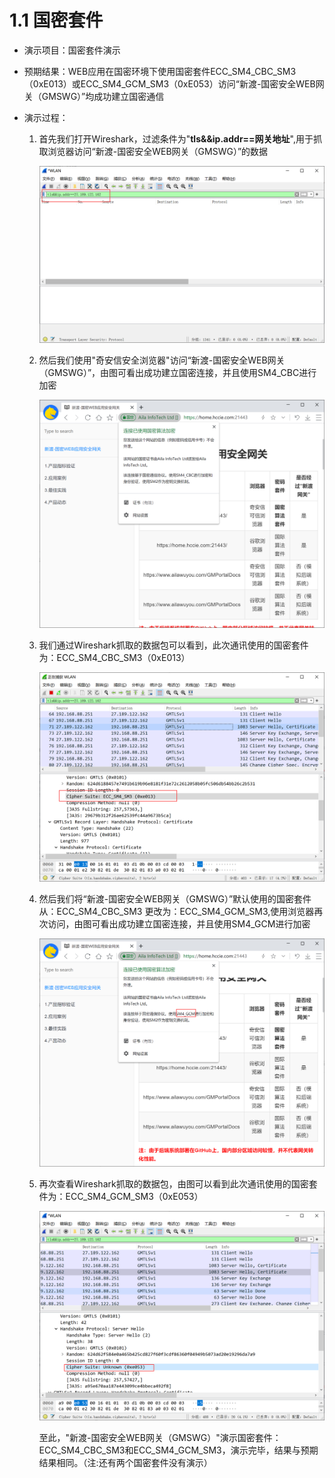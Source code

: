 # 1.1 国密套件

* 演示项目：国密套件演示

* 预期结果：WEB应用在国密环境下使用国密套件ECC_SM4_CBC_SM3（0xE013）或ECC_SM4_GCM_SM3（0xE053）访问“新渡-国密安全WEB网关（GMSWG）”均成功建立国密通信

* 演示过程：

  1. 首先我们打开Wireshark，过滤条件为"**tls&&ip.addr==网关地址**",用于抓取浏览器访问“新渡-国密安全WEB网关（GMSWG）”的数据

     ![Wireshark](../image/Wireshark.png ':size=75%')

  2. 然后我们使用"奇安信安全浏览器"访问“新渡-国密安全WEB网关（GMSWG）”，由图可看出成功建立国密连接，并且使用SM4_CBC进行加密

     ![gm_cbc](../image/gm_cbc.png ':size=75%')

     

  3. 我们通过Wireshark抓取的数据包可以看到，此次通讯使用的国密套件为：ECC_SM4_CBC_SM3（0xE013）

     ![Wireshark_cbc](../image/Wireshark_cbc.png ':size=75%')

  4. 然后我们将“新渡-国密安全WEB网关（GMSWG）”默认使用的国密套件从：ECC_SM4_CBC_SM3 更改为：ECC_SM4_GCM_SM3,使用浏览器再次访问，由图可看出成功建立国密连接，并且使用SM4_GCM进行加密

     ![gm_gcm](../image/gm_gcm.png ':size=75%')

  5. 再次查看Wireshark抓取的数据包，由图可以看到此次通讯使用的国密套件为：ECC_SM4_GCM_SM3（0xE053）

     ![Wireshark_gcm](../image/Wireshark_gcm.png ':size=75%')

     至此，"新渡-国密安全WEB网关（GMSWG）"演示国密套件：ECC_SM4_CBC_SM3和ECC_SM4_GCM_SM3，演示完毕，结果与预期结果相同。（注:还有两个国密套件没有演示）

     

